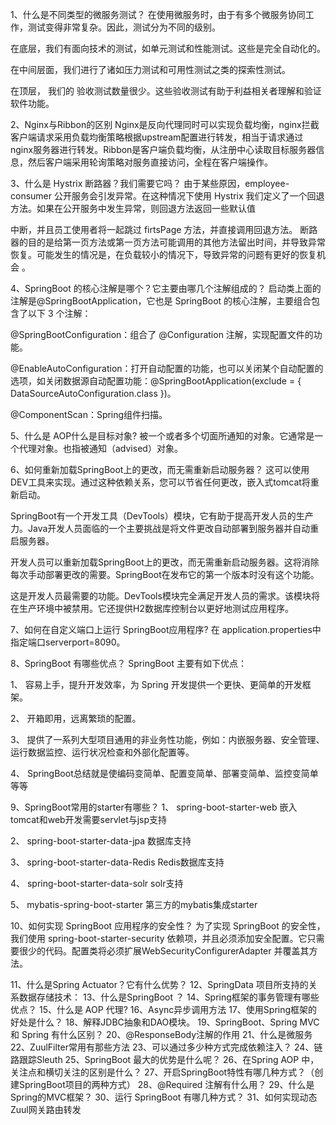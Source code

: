 1、什么是不同类型的微服务测试？
在使用微服务时，由于有多个微服务协同工作，测试变得非常复杂。因此，测试分为不同的级别。

在底层，我们有面向技术的测试，如单元测试和性能测试。这些是完全自动化的。

在中间层面，我们进行了诸如压力测试和可用性测试之类的探索性测试。

在顶层， 我们的 验收测试数量很少。这些验收测试有助于利益相关者理解和验证软件功能。

2、Nginx与Ribbon的区别
Nginx是反向代理同时可以实现负载均衡，nginx拦截客户端请求采用负载均衡策略根据upstream配置进行转发，相当于请求通过nginx服务器进行转发。Ribbon是客户端负载均衡，从注册中心读取目标服务器信息，然后客户端采用轮询策略对服务直接访问，全程在客户端操作。

3、什么是 Hystrix 断路器？我们需要它吗？
由于某些原因，employee-consumer 公开服务会引发异常。在这种情况下使用 Hystrix 我们定义了一个回退方法。如果在公开服务中发生异常，则回退方法返回一些默认值



中断，并且员工使用者将一起跳过 firtsPage 方法，并直接调用回退方法。 断路器的目的是给第一页方法或第一页方法可能调用的其他方法留出时间，并导致异常恢复。可能发生的情况是，在负载较小的情况下，导致异常的问题有更好的恢复机会 。



4、SpringBoot 的核心注解是哪个？它主要由哪几个注解组成的？
启动类上面的注解是@SpringBootApplication，它也是 SpringBoot 的核心注解，主要组合包含了以下 3 个注解：

@SpringBootConfiguration：组合了 @Configuration 注解，实现配置文件的功能。

@EnableAutoConfiguration：打开自动配置的功能，也可以关闭某个自动配置的选项，如关闭数据源自动配置功能：@SpringBootApplication(exclude = { DataSourceAutoConfiguration.class })。

@ComponentScan：Spring组件扫描。

5、什么是 AOP什么是目标对象?
被一个或者多个切面所通知的对象。它通常是一个代理对象。也指被通知（advised）对象。

6、如何重新加载SpringBoot上的更改，而无需重新启动服务器？
这可以使用DEV工具来实现。通过这种依赖关系，您可以节省任何更改，嵌入式tomcat将重新启动。

SpringBoot有一个开发工具（DevTools）模块，它有助于提高开发人员的生产力。Java开发人员面临的一个主要挑战是将文件更改自动部署到服务器并自动重启服务器。

开发人员可以重新加载SpringBoot上的更改，而无需重新启动服务器。这将消除每次手动部署更改的需要。SpringBoot在发布它的第一个版本时没有这个功能。

这是开发人员最需要的功能。DevTools模块完全满足开发人员的需求。该模块将在生产环境中被禁用。它还提供H2数据库控制台以更好地测试应用程序。

7、如何在自定义端口上运行 SpringBoot应用程序?
在 application.properties中指定端口serverport=8090。

8、SpringBoot 有哪些优点？
SpringBoot 主要有如下优点：

1、 容易上手，提升开发效率，为 Spring 开发提供一个更快、更简单的开发框架。

2、 开箱即用，远离繁琐的配置。

3、 提供了一系列大型项目通用的非业务性功能，例如：内嵌服务器、安全管理、运行数据监控、运行状况检查和外部化配置等。

4、 SpringBoot总结就是使编码变简单、配置变简单、部署变简单、监控变简单等等

9、SpringBoot常用的starter有哪些？
1、 spring-boot-starter-web 嵌入tomcat和web开发需要servlet与jsp支持

2、 spring-boot-starter-data-jpa 数据库支持

3、 spring-boot-starter-data-Redis Redis数据库支持

4、 spring-boot-starter-data-solr solr支持

5、 mybatis-spring-boot-starter 第三方的mybatis集成starter

10、如何实现 SpringBoot 应用程序的安全性？
为了实现 SpringBoot 的安全性，我们使用 spring-boot-starter-security 依赖项，并且必须添加安全配置。它只需要很少的代码。配置类将必须扩展WebSecurityConfigurerAdapter 并覆盖其方法。

11、什么是Spring Actuator？它有什么优势？
12、SpringData 项目所支持的关系数据存储技术：
13、什么是SpringBoot ？
14、Spring框架的事务管理有哪些优点？
15、什么是 AOP 代理?
16、Async异步调用方法
17、使用Spring框架的好处是什么？
18、解释JDBC抽象和DAO模块。
19、SpringBoot、Spring MVC 和 Spring 有什么区别？
20、@ResponseBody注解的作用
21、什么是微服务
22、ZuulFilter常用有那些方法
23、可以通过多少种方式完成依赖注入？
24、链路跟踪Sleuth
25、SpringBoot 最大的优势是什么呢？
26、在Spring AOP 中，关注点和横切关注的区别是什么？
27、开启SpringBoot特性有哪几种方式？（创建SpringBoot项目的两种方式）
28、@Required 注解有什么用？
29、什么是Spring的MVC框架？
30、运行 SpringBoot 有哪几种方式？
31、如何实现动态Zuul网关路由转发